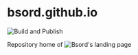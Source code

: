 # bsord.github.io
![Build and Publish](https://github.com/bsord/bsord.github.io/workflows/Build%20and%20Publish/badge.svg)

Repository home of ![Bsord's landing page](https://bsord.io)
